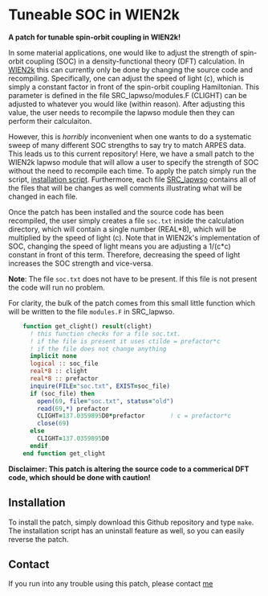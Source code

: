 Tuneable SOC in WIEN2k
======================

**A patch for tunable spin-orbit coupling in WIEN2k!**

In some material applications, one would like to adjust the strength of spin-orbit coupling (SOC) in a density-functional theory (DFT) calculation. In [WIEN2k](http://susi.theochem.tuwien.ac.at) this can currently only be done by changing the source code and recompiling. Specifically, one can adjust the speed of light (c), which is simply a constant factor in front of the spin-orbit coupling Hamiltonian. This parameter is defined in the file SRC\_lapwso/modules.F (CLIGHT) can be adjusted to whatever you would like (within reason). After adjusting this value, the user needs to recompile the lapwso module then they can perform their calculaiton.

However, this is _horribly_ inconvenient when one wants to do a systematic sweep of many different SOC strengths to say try to match ARPES data. This leads us to this current repository! Here, we have a small patch to the WIEN2k lapwso module that will allow a user to specify the strength of SOC without the need to recompile each time. To apply the patch simply run the script, [installation script](patch_install.py). Furthermore, each file [SRC\_lapwso](SRC_lapwso) contains all of the files that will be changes as well comments illustrating what will be changed in each file.

Once the patch has been installed and the source code has been recompiled, the user simply creates a file ``soc.txt`` inside the calculation directory, which will contain a single number (REAL\*8), which will be multiplied by the speed of light (c). Note that in WIEN2k's implementation of SOC, changing the speed of light means you are adjusting a 1/(c\*c) constant in front of this term. Therefore, decreasing the speed of light increases the SOC strength and vice-versa. 

**Note**: The file ``soc.txt`` does not have to be present. If this file is not present the code will run no problem.

For clarity, the bulk of the patch comes from this small little function which will be written to the file ``modules.F`` in SRC\_lapwso.

```fortran
    function get_clight() result(clight)
      ! this function checks for a file soc.txt.
      ! if the file is present it uses ctilde = prefactor*c
      ! if the file does not change anything
      implicit none
      logical :: soc_file
      real*8 :: clight
      real*8 :: prefactor
      inquire(FILE="soc.txt", EXIST=soc_file)
      if (soc_file) then
        open(69, file="soc.txt", status="old")
        read(69,*) prefactor
        CLIGHT=137.0359895D0*prefactor       ! c = prefactor*c
        close(69)
      else
        CLIGHT=137.0359895D0
      endif
    end function get_clight
```

**Disclaimer: This patch is altering the source code to a commerical DFT code, which should be done with caution!**


Installation
------------
To install the patch, simply download this Github repository and type ``make``. The installation script has an uninstall feature as well, so you can easily reverse the patch.

Contact
-------
If you run into any trouble using this patch, please contact [me](mathlabolli@asu.edu)
